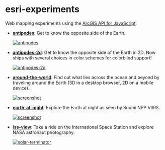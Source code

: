# esri-experiments

Web mapping experiments using the [ArcGIS API for JavaScript](https://js.arcgis.com):

- **[antipodes](https://jwasilgeo.github.io/esri-experiments/antipodes)**: Get to know the opposite side of the Earth.

  [![antipodes](https://raw.githubusercontent.com/jwasilgeo/esri-experiments/master/antipodes/antipodes.gif)](https://jwasilgeo.github.io/esri-experiments/antipodes)

- **[antipodes-2d](https://jwasilgeo.github.io/esri-experiments/antipodes-2d)**: Get to know the opposite side of the Earth in 2D. Now ships with several choices in color schemes for colorblind support!

  [![antipodes-2d](https://raw.githubusercontent.com/jwasilgeo/esri-experiments/master/antipodes-2d/screenshot.png)](https://jwasilgeo.github.io/esri-experiments/antipodes-2d)

- **[around-the-world](https://jwasilgeo.github.io/esri-experiments/around-the-world)**: Find out what lies across the ocean and beyond by traveling around the Earth (3D in a desktop browser, 2D on a mobile device).

  [![screenshot](https://raw.githubusercontent.com/jwasilgeo/esri-experiments/master/around-the-world/screenshot.png)](https://jwasilgeo.github.io/esri-experiments/around-the-world)

- **[earth-at-night](https://jwasilgeo.github.io/esri-experiments/earth-at-night)**: Explore the Earth at night as seen by Suomi NPP VIIRS.

  [![screenshot](https://raw.githubusercontent.com/jwasilgeo/esri-experiments/master/earth-at-night/screenshot.png)](https://jwasilgeo.github.io/esri-experiments/earth-at-night)

- **[iss-view](https://jwasilgeo.github.io/esri-experiments/iss-view)**: Take a ride on the International Space Station and explore NASA astronaut photography.

  [![solar-terminator](https://raw.githubusercontent.com/jwasilgeo/esri-experiments/master/iss-view/solar-terminator.gif)](https://jwasilgeo.github.io/esri-experiments/iss-view)
